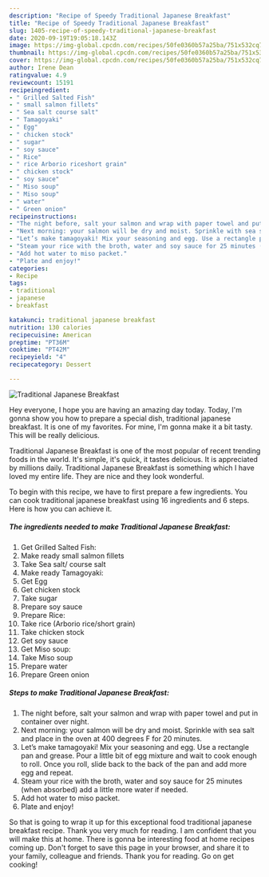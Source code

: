 ```yaml
---
description: "Recipe of Speedy Traditional Japanese Breakfast"
title: "Recipe of Speedy Traditional Japanese Breakfast"
slug: 1405-recipe-of-speedy-traditional-japanese-breakfast
date: 2020-09-19T19:05:18.143Z
image: https://img-global.cpcdn.com/recipes/50fe0360b57a25ba/751x532cq70/traditional-japanese-breakfast-recipe-main-photo.jpg
thumbnail: https://img-global.cpcdn.com/recipes/50fe0360b57a25ba/751x532cq70/traditional-japanese-breakfast-recipe-main-photo.jpg
cover: https://img-global.cpcdn.com/recipes/50fe0360b57a25ba/751x532cq70/traditional-japanese-breakfast-recipe-main-photo.jpg
author: Irene Dean
ratingvalue: 4.9
reviewcount: 15191
recipeingredient:
- " Grilled Salted Fish"
- " small salmon fillets"
- " Sea salt course salt"
- " Tamagoyaki"
- " Egg"
- " chicken stock"
- " sugar"
- " soy sauce"
- " Rice"
- " rice Arborio riceshort grain"
- " chicken stock"
- " soy sauce"
- " Miso soup"
- " Miso soup"
- " water"
- " Green onion"
recipeinstructions:
- "The night before, salt your salmon and wrap with paper towel and put in container over night."
- "Next morning: your salmon will be dry and moist. Sprinkle with sea salt and place in the oven at 400 degrees F for 20 minutes."
- "Let’s make tamagoyaki! Mix your seasoning and egg. Use a rectangle pan and grease. Pour a little bit of egg mixture and wait to cook enough to roll. Once you roll, slide back to the back of the pan and add more egg and repeat."
- "Steam your rice with the broth, water and soy sauce for 25 minutes (when absorbed) add a little more water if needed."
- "Add hot water to miso packet."
- "Plate and enjoy!"
categories:
- Recipe
tags:
- traditional
- japanese
- breakfast

katakunci: traditional japanese breakfast 
nutrition: 130 calories
recipecuisine: American
preptime: "PT36M"
cooktime: "PT42M"
recipeyield: "4"
recipecategory: Dessert

---
```



![Traditional Japanese Breakfast](https://img-global.cpcdn.com/recipes/50fe0360b57a25ba/751x532cq70/traditional-japanese-breakfast-recipe-main-photo.jpg)

Hey everyone, I hope you are having an amazing day today. Today, I'm gonna show you how to prepare a special dish, traditional japanese breakfast. It is one of my favorites. For mine, I'm gonna make it a bit tasty. This will be really delicious.

Traditional Japanese Breakfast is one of the most popular of recent trending foods in the world. It's simple, it's quick, it tastes delicious. It is appreciated by millions daily. Traditional Japanese Breakfast is something which I have loved my entire life. They are nice and they look wonderful.




To begin with this recipe, we have to first prepare a few ingredients. You can cook traditional japanese breakfast using 16 ingredients and 6 steps. Here is how you can achieve it.

<!--inarticleads1-->

##### The ingredients needed to make Traditional Japanese Breakfast:

1. Get  Grilled Salted Fish:
1. Make ready  small salmon fillets
1. Take  Sea salt/ course salt
1. Make ready  Tamagoyaki:
1. Get  Egg
1. Get  chicken stock
1. Take  sugar
1. Prepare  soy sauce
1. Prepare  Rice:
1. Take  rice (Arborio rice/short grain)
1. Take  chicken stock
1. Get  soy sauce
1. Get  Miso soup:
1. Take  Miso soup
1. Prepare  water
1. Prepare  Green onion




<!--inarticleads2-->

##### Steps to make Traditional Japanese Breakfast:

1. The night before, salt your salmon and wrap with paper towel and put in container over night.
1. Next morning: your salmon will be dry and moist. Sprinkle with sea salt and place in the oven at 400 degrees F for 20 minutes.
1. Let’s make tamagoyaki! Mix your seasoning and egg. Use a rectangle pan and grease. Pour a little bit of egg mixture and wait to cook enough to roll. Once you roll, slide back to the back of the pan and add more egg and repeat.
1. Steam your rice with the broth, water and soy sauce for 25 minutes (when absorbed) add a little more water if needed.
1. Add hot water to miso packet.
1. Plate and enjoy!




So that is going to wrap it up for this exceptional food traditional japanese breakfast recipe. Thank you very much for reading. I am confident that you will make this at home. There is gonna be interesting food at home recipes coming up. Don't forget to save this page in your browser, and share it to your family, colleague and friends. Thank you for reading. Go on get cooking!
